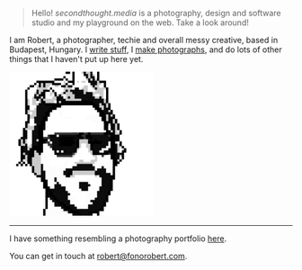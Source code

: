 > Hello! _secondthought.media_ is a photography, design and software studio and my playground on the web. Take a look around!


I am Robert, a photographer, techie and overall messy creative, based in Budapest, Hungary. I [write stuff](/blog), I [make photographs](/projects/project-365), and do lots of other things that I haven't put up here yet.

![](pixelcrown.png)

---

I have something resembling a photography portfolio [here](http://fonorobert.com).

You can get in touch at [robert@fonorobert.com](mailto:robert@fonorobert.com).
